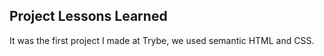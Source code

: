 ## Project Lessons Learned

It was the first project I made at Trybe, we used semantic HTML and CSS.
